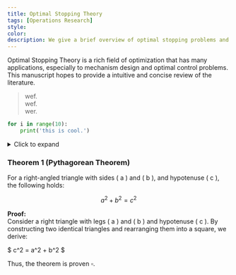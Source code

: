 ```yaml
---
title: Optimal Stopping Theory
tags: [Operations Research]
style: 
color: 
description: We give a brief overview of optimal stopping problems and it's relevance to market design.
---
```




Optimal Stopping Theory is a rich field of optimization that has many applications, especially to mechanism design and optimal control problems. This manuscript hopes to provide a intuitive and concise review of the literature.

> wef.  
> wef.  
> wer.  

```python
for i in range(10):
    print('this is cool.')
```


<details>
  <summary>Click to expand</summary>
  This is the hidden content that appears when you click the summary.

  Inline math: $E = mc^2$

  Block math:
  $$
  E = mc^2
  $$
</details>


### Theorem 1 (Pythagorean Theorem)
For a right-angled triangle with sides \( a \) and \( b \), and hypotenuse \( c \), the following holds:

$$
a^2 + b^2 = c^2
$$

**Proof:**  
Consider a right triangle with legs \( a \) and \( b \) and hypotenuse \( c \). By constructing two identical triangles and rearranging them into a square, we derive:

$
c^2 = a^2 + b^2
$

Thus, the theorem is proven $\square$.